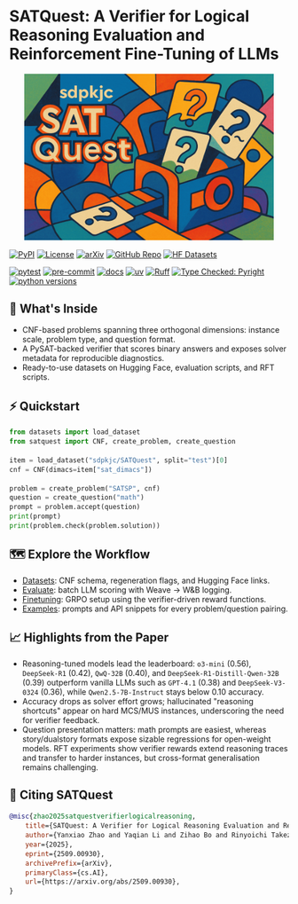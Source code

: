 # **SATQuest**: A Verifier for Logical Reasoning Evaluation and Reinforcement Fine-Tuning of LLMs

<div align="center">

<img src="./media/satquest.png" width="450">

</div>

[![PyPI](https://img.shields.io/pypi/v/satquest?logo=pypi)](https://pypi.org/project/satquest/)
[![License](https://img.shields.io/pypi/l/satquest)](https://github.com/sdpkjc/satquest)
[![arXiv](https://img.shields.io/badge/arXiv-2509.00930-b31b1b.svg)](https://arxiv.org/abs/2509.00930)
[![GitHub Repo](https://img.shields.io/badge/GitHub-sdpkjc/SATQuest-181717?logo=github)](https://github.com/sdpkjc/SATQuest)
[![HF Datasets](https://img.shields.io/badge/HF-datasets-orange?logo=huggingface)](https://huggingface.co/collections/sdpkjc/satquest-6820687d856b96f869921e53)

[![pytest](https://github.com/sdpkjc/SATQuest/actions/workflows/pytest.yml/badge.svg)](https://github.com/sdpkjc/SATQuest/actions/workflows/pytest.yml)
[![pre-commit](https://github.com/sdpkjc/SATQuest/actions/workflows/pre-commit.yml/badge.svg)](https://github.com/sdpkjc/SATQuest/actions/workflows/pre-commit.yml)
[![docs](https://img.shields.io/github/deployments/sdpkjc/SATQuest/Production?label=docs&logo=vercel)](https://SATQuest.sdpkjc.com/)
[![uv](https://img.shields.io/endpoint?url=https://raw.githubusercontent.com/astral-sh/uv/main/assets/badge/v0.json)](https://github.com/astral-sh/uv)
[![Ruff](https://img.shields.io/endpoint?url=https://raw.githubusercontent.com/astral-sh/ruff/main/assets/badge/v2.json)](https://github.com/astral-sh/ruff)
[![Type Checked: Pyright](https://img.shields.io/badge/Type%20Checked-Pyright-blue)](https://github.com/microsoft/pyright)
[![python versions](https://img.shields.io/pypi/pyversions/satquest)](https://pypi.org/project/satquest)

## 🧰 What's Inside

- CNF-based problems spanning three orthogonal dimensions: instance scale, problem type, and question format.
- A PySAT-backed verifier that scores binary answers and exposes solver metadata for reproducible diagnostics.
- Ready-to-use datasets on Hugging Face, evaluation scripts, and RFT scripts.

## ⚡ Quickstart

```python
from datasets import load_dataset
from satquest import CNF, create_problem, create_question

item = load_dataset("sdpkjc/SATQuest", split="test")[0]
cnf = CNF(dimacs=item["sat_dimacs"])

problem = create_problem("SATSP", cnf)
question = create_question("math")
prompt = problem.accept(question)
print(prompt)
print(problem.check(problem.solution))
```

## 🗺️ Explore the Workflow

- [Datasets](datasets.md): CNF schema, regeneration flags, and Hugging Face links.
- [Evaluate](evaluate.md): batch LLM scoring with Weave -> W&B logging.
- [Finetuning](finetuning.md): GRPO setup using the verifier-driven reward functions.
- [Examples](examples.md): prompts and API snippets for every problem/question pairing.

## 📈 Highlights from the Paper

- Reasoning-tuned models lead the leaderboard: `o3-mini` (0.56), `DeepSeek-R1` (0.42), `QwQ-32B` (0.40), and `DeepSeek-R1-Distill-Qwen-32B` (0.39) outperform vanilla LLMs such as `GPT-4.1` (0.38) and `DeepSeek-V3-0324` (0.36), while `Qwen2.5-7B-Instruct` stays below 0.10 accuracy.
- Accuracy drops as solver effort grows; hallucinated "reasoning shortcuts" appear on hard MCS/MUS instances, underscoring the need for verifier feedback.
- Question presentation matters: math prompts are easiest, whereas story/dualstory formats expose sizable regressions for open-weight models. RFT experiments show verifier rewards extend reasoning traces and transfer to harder instances, but cross-format generalisation remains challenging.

## 📝 Citing SATQuest

```bibtex
@misc{zhao2025satquestverifierlogicalreasoning,
    title={SATQuest: A Verifier for Logical Reasoning Evaluation and Reinforcement Fine-Tuning of LLMs}, 
    author={Yanxiao Zhao and Yaqian Li and Zihao Bo and Rinyoichi Takezoe and Haojia Hui and Mo Guang and Lei Ren and Xiaolin Qin and Kaiwen Long},
    year={2025},
    eprint={2509.00930},
    archivePrefix={arXiv},
    primaryClass={cs.AI},
    url={https://arxiv.org/abs/2509.00930}, 
}
```
